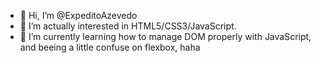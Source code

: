 - 👋 Hi, I’m @ExpeditoAzevedo
- 👀 I’m actually interested in HTML5/CSS3/JavaScript.
- 🌱 I’m currently learning how to manage DOM properly with JavaScript, and beeing a little confuse on flexbox, haha
<!---
ExpeditoAzevedo/ExpeditoAzevedo is a ✨ special ✨ repository because its `README.md` (this file) appears on your GitHub profile.
You can click the Preview link to take a look at your changes.
--->
